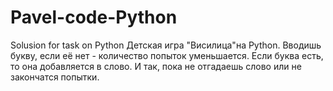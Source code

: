 # Pavel-code-Python
Solusion for task on Python
Детская игра "Висилица"на Python. Вводишь букву, если её нет - количество попыток уменьшается. 
Если буква есть, то она добавляется в слово. 
И так, пока не отгадаешь слово или не закончатся попытки.
